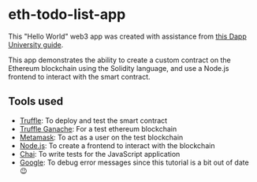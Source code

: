 # eth-todo-list-app

This "Hello World" web3 app was created with assistance from [this Dapp University guide](https://www.youtube.com/watch?v=coQ5dg8wM2o).

This app demonstrates the ability to create a custom contract on the Ethereum blockchain using the Solidity language, and use a Node.js frontend to interact with the smart contract.

## Tools used
- [Truffle](https://trufflesuite.com/): To deploy and test the smart contract
- [Truffle Ganache](https://trufflesuite.com/ganache/): For a test ethereum blockchain
- [Metamask](https://metamask.io/): To act as a user on the test blockchain
- [Node.js](https://nodejs.org/en): To create a frontend to interact with the blockchain
- [Chai](https://www.chaijs.com/): To write tests for the JavaScript application
- [Google](https://www.google.com/): To debug error messages since this tutorial is a bit out of date 😉